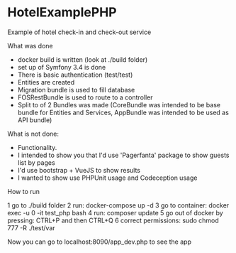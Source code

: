 # HotelExamplePHP
Example of hotel check-in and check-out service

What was done
* docker build is written (look at ./build folder)
* set up of Symfony 3.4 is done
* There is basic authentication (test/test)
* Entities are created
* Migration bundle is used to fill database
* FOSRestBundle is used to route to a controller
* Split to of 2 Bundles was made (CoreBundle was intended to be base bundle for Entities and Services, AppBundle was intended to be used as API bundle)

What is not done:
* Functionality.
* I intended to show you that I'd use 'Pagerfanta' package to show guests list by pages
* I'd use bootstrap + VueJS to show results
* I wanted to show use PHPUnit usage and Codeception usage

How to run

1 go to ./build folder
2 run: docker-compose up -d
3 go to container: docker exec -u 0 -it test_php bash
4 run: composer update
5 go out of docker by pressing: CTRL+P and then CTRL+Q
6 correct permissions: sudo chmod 777 -R ./test/var

Now you can go to localhost:8090/app_dev.php to see the app
